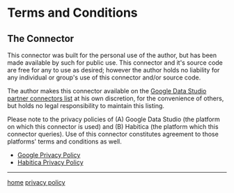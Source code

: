 # Terms and Conditions

## The Connector

This connector was built for the personal use of the author, but has been made available by such for public use. This connector and it's source code are free for any to use as desired; however the author holds no liability for any individual or group's use of this connector and/or source code.

The author makes this connector available on the [Google Data Studio partner connectors list](https://datastudio.google.com/data) at his own discretion, for the convenience of others, but holds no legal responsibility to maintain this listing.

Please note to the privacy policies of (A) Google Data Studio (the platform on which this connector is used) and (B) Habitica (the platform which this connector queries). Use of this connector constitutes agreement to those platforms' terms and conditions as well.

- [Google Privacy Policy](https://support.google.com/datastudio/answer/7019158?hl=en)
- [Habitica Privacy Policy](https://habitica.com/static/terms)

---

[home](https://kevpedia.github.io/Habitica-Habit-History-Connector)
[privacy policy](https://kevpedia.github.io/Habitica-Habit-History-Connector/privacy-policy)
